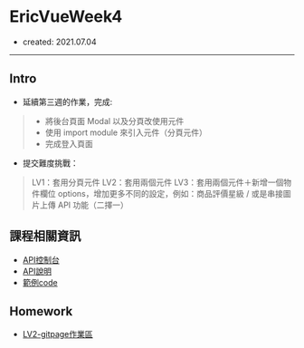 # EricVueWeek4
- created: 2021.07.04
---
## Intro
- 延續第三週的作業，完成:
>- 將後台頁面 Modal 以及分頁改使用元件
>- 使用 import module 來引入元件（分頁元件）
>- 完成登入頁面

- 提交難度挑戰：
> LV1：套用分頁元件
> LV2：套用兩個元件
> LV3：套用兩個元件＋新增一個物件欄位 options，增加更多不同的設定，例如：商品評價星級 / 或是串接圖片上傳 API 功能（二擇一）

## 課程相關資訊
- [API控制台](https://vue3-course-api.hexschool.io)
- [API說明](https://github.com/hexschool/vue3-course-api-wiki/wiki/管理控制台-%5B需驗證%5D#取得商品列表)
- [範例code](https://github.com/hexschool/live-vue3-training-chapter-works)

## Homework
- [LV2-gitpage作業區](https://weihaoeric.github.io/EricVueWeek4.github.io/)

